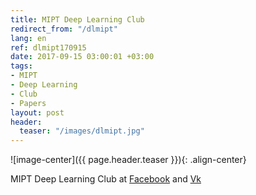 ```yaml
---
title: MIPT Deep Learning Club
redirect_from: "/dlmipt"
lang: en
ref: dlmipt170915
date: 2017-09-15 03:00:01 +03:00
tags:
- MIPT
- Deep Learning
- Club
- Papers
layout: post
header:
  teaser: "/images/dlmipt.jpg"
---
```


![image-center]({{ page.header.teaser }}){: .align-center}

MIPT Deep Learning Club at [Facebook](https://www.facebook.com/dlmipt/) and [Vk](https://vk.com/dlmipt)
